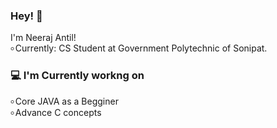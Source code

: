 ### Hey! 👋

I'm Neeraj Antil!<br>
৹ Currently: CS Student at Government Polytechnic of Sonipat.<br>

### 💻 I'm Currently workng on<br>
৹ Core JAVA as a Begginer<br>
৹ Advance C concepts
